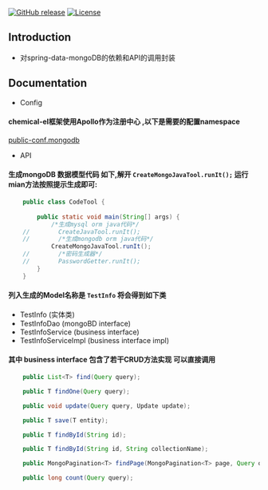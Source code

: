 [![GitHub release](https://img.shields.io/badge/release-1.0.0-28a745.svg)](https://github.com/0nebean/com.alibaba.druid-0nebean.custom/releases)
[![License](https://img.shields.io/badge/license-Apache%202-4EB1BA.svg)](https://www.apache.org/licenses/LICENSE-2.0.html)


Introduction
---
- 对spring-data-mongoDB的依赖和API的调用封装

Documentation
---
- Config
#### chemical-el框架使用Apollo作为注册中心 ,以下是需要的配置namespace
[public-conf.mongodb](https://github.com/0nebean/public.conf/blob/master/conf/public-conf.mongodb.properties)

- API
#### 生成mongoDB 数据模型代码 如下,解开 `CreateMongoJavaTool.runIt();` 运行mian方法按照提示生成即可:
```java
    public class CodeTool {
    
        public static void main(String[] args) {
            /*生成mysql orm java代码*/
    //        CreateJavaTool.runIt();
    //        /*生成mongodb orm java代码*/
            CreateMongoJavaTool.runIt();
    //        /*密码生成器*/
    //        PasswordGetter.runIt();
        }
    }

```
#### 列入生成的Model名称是 `TestInfo` 将会得到如下类
* TestInfo (实体类)
* TestInfoDao (mongoBD interface)
* TestInfoService (business interface)
* TestInfoServiceImpl  (business interface impl)

#### 其中 business interface 包含了若干CRUD方法实现 可以直接调用
```java
    public List<T> find(Query query);

    public T findOne(Query query);

    public void update(Query query, Update update);

    public T save(T entity);

    public T findById(String id);

    public T findById(String id, String collectionName);

    public MongoPagination<T> findPage(MongoPagination<T> page, Query query);

    public long count(Query query);
```
